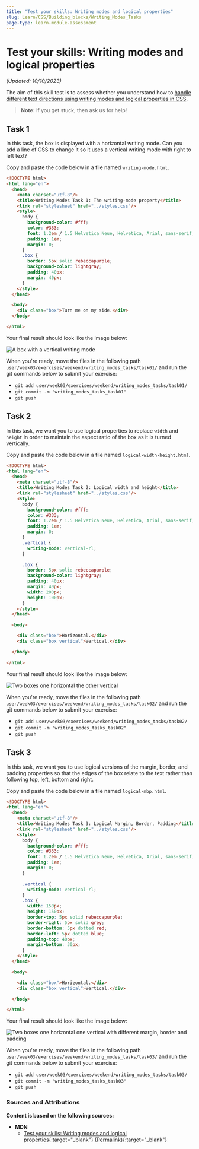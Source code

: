 ```yaml
---
title: "Test your skills: Writing modes and logical properties"
slug: Learn/CSS/Building_blocks/Writing_Modes_Tasks
page-type: learn-module-assessment
---
```


# Test your skills: Writing modes and logical properties

_(Updated: 10/10/2023)_

The aim of this skill test is to assess whether you understand how to [handle different text directions using writing modes and logical properties in CSS](../../resources/css_building_blocks/handling_different_text_directions/index.md).

> **Note:** If you get stuck, then ask us for help!

## Task 1

In this task, the box is displayed with a horizontal writing mode. Can you add a line of CSS to change it so it uses a vertical writing mode with right to left text?

Copy and paste the code below in a file named `writing-mode.html`.

```html
<!DOCTYPE html>
<html lang="en">
  <head>
    <meta charset="utf-8"/>
    <title>Writing Modes Task 1: The writing-mode property</title>
    <link rel="stylesheet" href="../styles.css"/>
    <style>
      body {
        background-color: #fff;
        color: #333;
        font: 1.2em / 1.5 Helvetica Neue, Helvetica, Arial, sans-serif;
        padding: 1em;
        margin: 0;
      }
      .box {
        border: 5px solid rebeccapurple;
        background-color: lightgray;
        padding: 40px;
        margin: 40px;
      }
    </style>
  </head>

  <body>
    <div class="box">Turn me on my side.</div>
  </body>

</html>
```

Your final result should look like the image below:

![A box with a vertical writing mode](assets/mdn-writing-modes1.png)

When you're ready, move the files in the following path `user/week03/exercises/weekend/writing_modes_tasks/task01/` and run the git commands below to submit your exercise:

- `git add user/week03/exercises/weekend/writing_modes_tasks/task01/`
- `git commit -m "writing_modes_tasks_task01"`
- `git push`

## Task 2

In this task, we want you to use logical properties to replace `width` and `height` in order to maintain the aspect ratio of the box as it is turned vertically.

Copy and paste the code below in a file named `logical-width-height.html`.

```html
<!DOCTYPE html>
<html lang="en">
  <head>
    <meta charset="utf-8"/>
    <title>Writing Modes Task 2: Logical width and height</title>
    <link rel="stylesheet" href="../styles.css"/>
    <style>
      body {
        background-color: #fff;
        color: #333;
        font: 1.2em / 1.5 Helvetica Neue, Helvetica, Arial, sans-serif;
        padding: 1em;
        margin: 0;
      }
      .vertical {
        writing-mode: vertical-rl;
      }

      .box {
        border: 5px solid rebeccapurple;
        background-color: lightgray;
        padding: 40px;
        margin: 40px;
        width: 200px;
        height: 100px;
      }
    </style>
  </head>

  <body>

    <div class="box">Horizontal.</div>
    <div class="box vertical">Vertical.</div>

  </body>

</html>
```

Your final result should look like the image below:

![Two boxes one horizontal the other vertical](assets/mdn-writing-modes2.png)

When you're ready, move the files in the following path `user/week03/exercises/weekend/writing_modes_tasks/task02/` and run the git commands below to submit your exercise:

- `git add user/week03/exercises/weekend/writing_modes_tasks/task02/`
- `git commit -m "writing_modes_tasks_task02"`
- `git push`

## Task 3

In this task, we want you to use logical versions of the margin, border, and padding properties so that the edges of the box relate to the text rather than following top, left, bottom and right.

Copy and paste the code below in a file named `logical-mbp.html`.

```html
<!DOCTYPE html>
<html lang="en">
  <head>
    <meta charset="utf-8"/>
    <title>Writing Modes Task 3: Logical Margin, Border, Padding</title>
    <link rel="stylesheet" href="../styles.css"/>
    <style>
      body {
        background-color: #fff;
        color: #333;
        font: 1.2em / 1.5 Helvetica Neue, Helvetica, Arial, sans-serif;
        padding: 1em;
        margin: 0;
      }

      .vertical {
        writing-mode: vertical-rl;
      }
      .box {
        width: 150px;
        height: 150px;
        border-top: 5px solid rebeccapurple;
        border-right: 5px solid grey;
        border-bottom: 5px dotted red;
        border-left: 5px dotted blue;
        padding-top: 40px;
        margin-bottom: 30px;
      }
    </style>
  </head>

  <body>

    <div class="box">Horizontal.</div>
    <div class="box vertical">Vertical.</div>

  </body>

</html>
```

Your final result should look like the image below:

![Two boxes one horizontal one vertical with different margin, border and padding](assets/mdn-writing-modes3.png)

When you're ready, move the files in the following path `user/week03/exercises/weekend/writing_modes_tasks/task03/` and run the git commands below to submit your exercise:

- `git add user/week03/exercises/weekend/writing_modes_tasks/task03/`
- `git commit -m "writing_modes_tasks_task03"`
- `git push`

### Sources and Attributions

**Content is based on the following sources:**

- **MDN**
  - [Test your skills: Writing modes and logical properties](https://developer.mozilla.org/en-US/docs/Learn/CSS/Building_blocks/Writing_Modes_Tasks){:target="_blank"} [(Permalink)](https://github.com/mdn/content/blob/f22e72998f4e8f48b18ef358521bfc9ad1ae9446/files/en-us/learn/css/building_blocks/writing_modes_tasks/index.md){:target="_blank"}